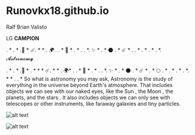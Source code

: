# Runovkx18.github.io
Ralf Brian Valisto

LG **CAMPION**

.   *     .       *    .🌙      *    *☄️.    *      *    .      🌍*      .     .    *   💫 *    .      *      .     .  *.       ✨ *    .  *     🌑       .    *    ☄️     *    .  . *    .  *  .      *    .      *.   
                                                                                𝓐𝓼𝓽𝓻𝓸𝓷𝓸𝓶𝔂
                                                                                

.   *     .       *    .🌙      *    .  *    *     *   ☄️.    *      *    .      🌍*      .     .    *   💫 *    .      *      .     .  *.       ✨ *    .  *     🌑       .    *    ☄️     *    .  *     🌕  .    *    .  *  .      *    .      *.    *     *   .  . *
So what is astronomy you may ask, Astronomy is the study of everything in the universe beyond Earth's atmosphere. That includes objects we can see with our naked eyes, like the Sun , the Moon , the planets, and the stars . It also includes objects we can only see with telescopes or other instruments, like faraway galaxies and tiny particles.

![alt text](https://c4.wallpaperflare.com/wallpaper/787/565/98/astronaut-4k-8k-hd-wallpaper-preview.jpg)











![alt text](https://c4.wallpaperflare.com/wallpaper/803/53/244/anime-space-tea-wallpaper-preview.jpg)


